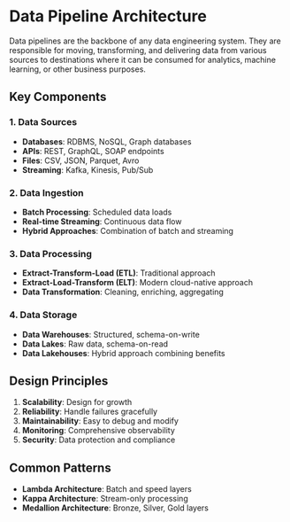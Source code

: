 # Data Pipeline Architecture

Data pipelines are the backbone of any data engineering system. They are responsible for moving, transforming, and delivering data from various sources to destinations where it can be consumed for analytics, machine learning, or other business purposes.

## Key Components

### 1. Data Sources
- **Databases**: RDBMS, NoSQL, Graph databases
- **APIs**: REST, GraphQL, SOAP endpoints
- **Files**: CSV, JSON, Parquet, Avro
- **Streaming**: Kafka, Kinesis, Pub/Sub

### 2. Data Ingestion
- **Batch Processing**: Scheduled data loads
- **Real-time Streaming**: Continuous data flow
- **Hybrid Approaches**: Combination of batch and streaming

### 3. Data Processing
- **Extract-Transform-Load (ETL)**: Traditional approach
- **Extract-Load-Transform (ELT)**: Modern cloud-native approach
- **Data Transformation**: Cleaning, enriching, aggregating

### 4. Data Storage
- **Data Warehouses**: Structured, schema-on-write
- **Data Lakes**: Raw data, schema-on-read
- **Data Lakehouses**: Hybrid approach combining benefits

## Design Principles

1. **Scalability**: Design for growth
2. **Reliability**: Handle failures gracefully
3. **Maintainability**: Easy to debug and modify
4. **Monitoring**: Comprehensive observability
5. **Security**: Data protection and compliance

## Common Patterns

- **Lambda Architecture**: Batch and speed layers
- **Kappa Architecture**: Stream-only processing
- **Medallion Architecture**: Bronze, Silver, Gold layers